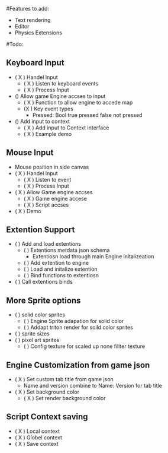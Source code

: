 #Features to add:
- Text rendering
- Editor
- Physics Extensions

#Todo:
## Keyboard Input
- ( X ) Handel Input
    - ( X ) Listen to keyboard events
    - ( X ) Process Input 
- () Allow game Engine accses to input
    - ( X ) Function to allow engine to accede map
    - (X ) Key event types
      - Pressed: Bool true pressed false not pressed
- () Add input to context
    - ( X ) Add input to Context interface
    - ( X ) Example demo

## Mouse Input
- Mouse position in side canvas
- ( X ) Handel Input
	- ( X ) Listen to event
	- ( X ) Process Input
- ( X ) Allow Game engine accses
	- ( X ) Game engine accese
	- ( X ) Script accses
- ( X ) Demo
	
## Extention Support
- (  ) Add and load extentions
	- (  ) Extentions metdata json schema
		- Extentiosn load through main Engine initalizeation
	- (  ) Add extention to engine
	- (  ) Load and initalize extention
	- (  ) Bind functions to extentiosn
- (  ) Call extentions binds

## More Sprite options
- (  ) solid color sprites
	- (  ) Engine Sprite adapation for solid color
	- (  ) Addapt triton render for soild color sprites
- (  ) sprite sizes
- (  ) pixel art sprites
	- (  ) Config texture for scaled up none fillter texture

## Engine Customization from game json
- ( X ) Set custom tab title from game json
	- Name and version combine to Name: Version for tab title
- ( X ) Set background color
	- ( X ) Set render background color
	
## Script Context saving
- ( X ) Local context
- ( X ) Globel context
- ( X ) Save context 